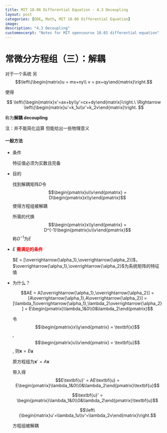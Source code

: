 ```yaml
---
title: MIT 18.06 Differential Equation - 4.3 Decoupling
layout: post
categories: [ODE, Math, MIT 18.06 Differential Equation]
image: 
description: "4.3 Decoupling"
customexcerpt: "Notes for MIT opencourse 18.03 differential equation"
---
```


# 常微分方程组（三）：解耦


对于一个系统 另$$\left\{\begin{matrix}u = mx+ny\\ v = px+qy\end{matrix}\right.$$

使得

$$
\left\{\begin{matrix}x'=ax+by\\y'=cx+dy\end{matrix}\right.\ \Rightarrow \left\{\begin{matrix}u'=k_1u\\v'=k_2v\end{matrix}\right.
$$

称为**解耦 decoupling**

注：并不能简化运算 但能给出一些物理意义

#### 一般方法

- 条件

  特征值必须为实数且完备

- 目的

  找到解耦矩阵$D$令$$\begin{pmatrix}u\\v\end{pmatrix} = D\begin{pmatrix}x\\y\end{pmatrix}$$使得方程组被解耦

  所需的代换 $$\begin{pmatrix}x\\y\end{pmatrix} = D^{-1}\begin{pmatrix}u\\v\end{pmatrix}$$ 称$D^{-1}$为$E$

- $E$ <span style = "color:red;font-weight:bold">需满足的条件</span>

  $E = [\overrightarrow{\alpha_1},\overrightarrow{\alpha_2}]$，$\overrightarrow{\alpha_1},\overrightarrow{\alpha_2}$为系统矩阵的特征值

- 为什么？

  $$AE = A[\overrightarrow{\alpha_1},\overrightarrow{\alpha_2}] = [A\overrightarrow{\alpha_1},A\overrightarrow{\alpha_2}] = [\lambda_1\overrightarrow{\alpha_1},\lambda_2\overrightarrow{\alpha_2}] = E\begin{pmatrix}\lambda_1&0\\0&\lambda_2\end{pmatrix}$$

  令$$\begin{pmatrix}x\\y\end{pmatrix} = \textbf{x}$$, $$\begin{pmatrix}u\\v\end{pmatrix} = \textbf{u}$$, 则$\textbf{x} = E\textbf{u}$

  原方程组为$\textbf{x}' = A\textbf{x}$

  带入得 $$E\textbf{u}' = AE\textbf{u} = E\begin{pmatrix}\lambda_1&0\\0&\lambda_2\end{pmatrix}\textbf{u}$$

  $$\textbf{u}' = \begin{pmatrix}\lambda_1&0\\0&\lambda_2\end{pmatrix}\textbf{u}$$

  $$\left\{\begin{matrix}u'=\lambda_1u\\v'=\lambda_2v\end{matrix}\right.$$

  方程组被解耦